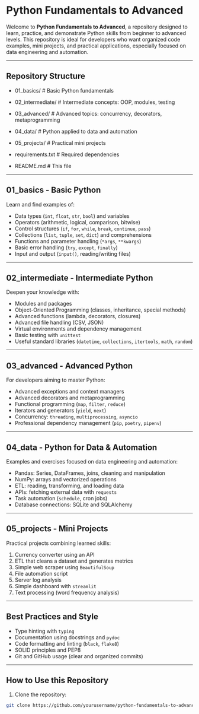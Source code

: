 # Python Fundamentals to Advanced

Welcome to **Python Fundamentals to Advanced**, a repository designed to learn, practice, and demonstrate Python skills from beginner to advanced levels. This repository is ideal for developers who want organized code examples, mini projects, and practical applications, especially focused on data engineering and automation.

---

## Repository Structure


- 01_basics/ # Basic Python fundamentals

- 02_intermediate/ # Intermediate concepts: OOP, modules, testing

- 03_advanced/ # Advanced topics: concurrency, decorators, metaprogramming

- 04_data/ # Python applied to data and automation

- 05_projects/ # Practical mini projects

- requirements.txt # Required dependencies

- README.md # This file


---

## 01_basics - Basic Python

Learn and find examples of:

- Data types (`int`, `float`, `str`, `bool`) and variables
- Operators (arithmetic, logical, comparison, bitwise)
- Control structures (`if`, `for`, `while`, `break`, `continue`, `pass`)
- Collections (`list`, `tuple`, `set`, `dict`) and comprehensions
- Functions and parameter handling (`*args`, `**kwargs`)
- Basic error handling (`try`, `except`, `finally`)
- Input and output (`input()`, reading/writing files)

---

## 02_intermediate - Intermediate Python

Deepen your knowledge with:

- Modules and packages
- Object-Oriented Programming (classes, inheritance, special methods)
- Advanced functions (lambda, decorators, closures)
- Advanced file handling (CSV, JSON)
- Virtual environments and dependency management
- Basic testing with `unittest`
- Useful standard libraries (`datetime`, `collections`, `itertools`, `math`, `random`)

---

## 03_advanced - Advanced Python

For developers aiming to master Python:

- Advanced exceptions and context managers
- Advanced decorators and metaprogramming
- Functional programming (`map`, `filter`, `reduce`)
- Iterators and generators (`yield`, `next`)
- Concurrency: `threading`, `multiprocessing`, `asyncio`
- Professional dependency management (`pip`, `poetry`, `pipenv`)

---

## 04_data - Python for Data & Automation

Examples and exercises focused on data engineering and automation:

- Pandas: Series, DataFrames, joins, cleaning and manipulation
- NumPy: arrays and vectorized operations
- ETL: reading, transforming, and loading data
- APIs: fetching external data with `requests`
- Task automation (`schedule`, cron jobs)
- Database connections: SQLite and SQLAlchemy

---

## 05_projects - Mini Projects

Practical projects combining learned skills:

1. Currency converter using an API
2. ETL that cleans a dataset and generates metrics
3. Simple web scraper using `BeautifulSoup`
4. File automation script
5. Server log analysis
6. Simple dashboard with `streamlit`
7. Text processing (word frequency analysis)

---

## Best Practices and Style

- Type hinting with `typing`
- Documentation using docstrings and `pydoc`
- Code formatting and linting (`black`, `flake8`)
- SOLID principles and PEP8
- Git and GitHub usage (clear and organized commits)

---

## How to Use this Repository

1. Clone the repository:
```bash
git clone https://github.com/yourusername/python-fundamentals-to-advanced.git